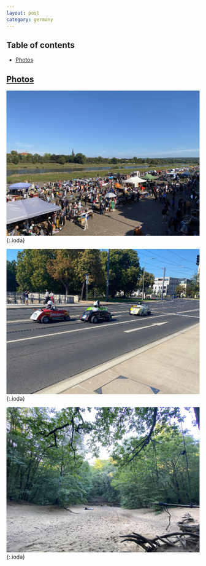 ```yaml
---
layout: post
category: germany
---
```



## Table of contents
- [Photos](#photos)

## [Photos](#photos)

![theme logo](pictures/731-min.JPG){:.ioda}

![theme logo](pictures/732-min.JPG){:.ioda}

![theme logo](pictures/733-min.JPG){:.ioda}